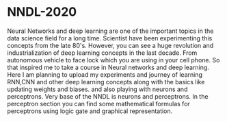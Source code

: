 # NNDL-2020
Neural Networks and deep learning are one of the important topics in the data science field for a long time. 
Scientist have been experimenting this concepts from the late 80's. 
However, you can see a huge revolution and industrialization of deep learning concepts in the last decade.
From autonomous vehicle to face lock which you are using in your cell phone.
So that inspired me to take a course in Neural networks and deep learning.
Here I am planning to upload my experiments and journey of learning RNN,CNN and other deep learning concepts along with the basics like updating weights and biases. 
and also playing with neurons and perceptrons.
Very base of the NNDL is neurons and perceptrons. 
In the perceptron section you can find some mathematical formulas for perceptrons using logic gate and graphical representation.
